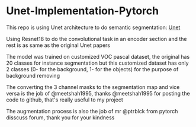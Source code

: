 # Unet-Implementation-Pytorch
This repo is using Unet architecture to do semantic segmentation: [Unet](https://arxiv.org/abs/1505.04597)


Using Resnet18 to do the convolutional task in an encoder section and the rest is as same as the original Unet papers 

The model was trained on customized VOC pascal dataset, the original has 20 classes for instance segmentation but this customized dataset has only 2 classes (0- for the background, 1- for the objects) for the purpose of background removing

The converting the 3 channel masks to the segmentation map and vice versa is the job of @meetshah1995, thanks @meetshah1995 for posting the code to github, that's really useful to my project

The augmentation process is also the job of mr @ptrblck from pytorch disscuss forum, thank you for your kindness





